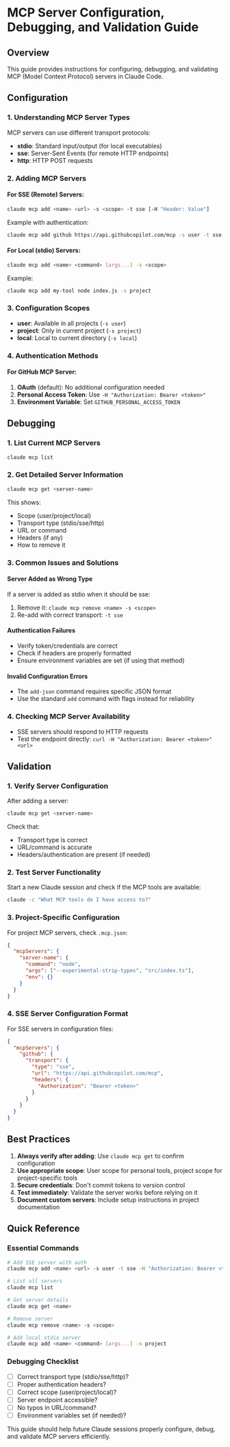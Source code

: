 # MCP Server Configuration, Debugging, and Validation Guide

## Overview
This guide provides instructions for configuring, debugging, and validating MCP (Model Context Protocol) servers in Claude Code.

## Configuration

### 1. Understanding MCP Server Types
MCP servers can use different transport protocols:
- **stdio**: Standard input/output (for local executables)
- **sse**: Server-Sent Events (for remote HTTP endpoints)
- **http**: HTTP POST requests

### 2. Adding MCP Servers

#### For SSE (Remote) Servers:
```bash
claude mcp add <name> <url> -s <scope> -t sse [-H "Header: Value"]
```

Example with authentication:
```bash
claude mcp add github https://api.githubcopilot.com/mcp -s user -t sse -H "Authorization: Bearer <token>"
```

#### For Local (stdio) Servers:
```bash
claude mcp add <name> <command> [args...] -s <scope>
```

Example:
```bash
claude mcp add my-tool node index.js -s project
```

### 3. Configuration Scopes
- **user**: Available in all projects (`-s user`)
- **project**: Only in current project (`-s project`)
- **local**: Local to current directory (`-s local`)

### 4. Authentication Methods

#### For GitHub MCP Server:
1. **OAuth** (default): No additional configuration needed
2. **Personal Access Token**: Use `-H "Authorization: Bearer <token>"`
3. **Environment Variable**: Set `GITHUB_PERSONAL_ACCESS_TOKEN`

## Debugging

### 1. List Current MCP Servers
```bash
claude mcp list
```

### 2. Get Detailed Server Information
```bash
claude mcp get <server-name>
```
This shows:
- Scope (user/project/local)
- Transport type (stdio/sse/http)
- URL or command
- Headers (if any)
- How to remove it

### 3. Common Issues and Solutions

#### Server Added as Wrong Type
If a server is added as stdio when it should be sse:
1. Remove it: `claude mcp remove <name> -s <scope>`
2. Re-add with correct transport: `-t sse`

#### Authentication Failures
- Verify token/credentials are correct
- Check if headers are properly formatted
- Ensure environment variables are set (if using that method)

#### Invalid Configuration Errors
- The `add-json` command requires specific JSON format
- Use the standard `add` command with flags instead for reliability

### 4. Checking MCP Server Availability
- SSE servers should respond to HTTP requests
- Test the endpoint directly: `curl -H "Authorization: Bearer <token>" <url>`

## Validation

### 1. Verify Server Configuration
After adding a server:
```bash
claude mcp get <server-name>
```

Check that:
- Transport type is correct
- URL/command is accurate
- Headers/authentication are present (if needed)

### 2. Test Server Functionality
Start a new Claude session and check if the MCP tools are available:
```bash
claude -c "What MCP tools do I have access to?"
```

### 3. Project-Specific Configuration
For project MCP servers, check `.mcp.json`:
```json
{
  "mcpServers": {
    "server-name": {
      "command": "node",
      "args": ["--experimental-strip-types", "src/index.ts"],
      "env": {}
    }
  }
}
```

### 4. SSE Server Configuration Format
For SSE servers in configuration files:
```json
{
  "mcpServers": {
    "github": {
      "transport": {
        "type": "sse",
        "url": "https://api.githubcopilot.com/mcp",
        "headers": {
          "Authorization": "Bearer <token>"
        }
      }
    }
  }
}
```

## Best Practices

1. **Always verify after adding**: Use `claude mcp get` to confirm configuration
2. **Use appropriate scope**: User scope for personal tools, project scope for project-specific tools
3. **Secure credentials**: Don't commit tokens to version control
4. **Test immediately**: Validate the server works before relying on it
5. **Document custom servers**: Include setup instructions in project documentation

## Quick Reference

### Essential Commands
```bash
# Add SSE server with auth
claude mcp add <name> <url> -s user -t sse -H "Authorization: Bearer <token>"

# List all servers
claude mcp list

# Get server details
claude mcp get <name>

# Remove server
claude mcp remove <name> -s <scope>

# Add local stdio server
claude mcp add <name> <command> [args...] -s project
```

### Debugging Checklist
- [ ] Correct transport type (stdio/sse/http)?
- [ ] Proper authentication headers?
- [ ] Correct scope (user/project/local)?
- [ ] Server endpoint accessible?
- [ ] No typos in URL/command?
- [ ] Environment variables set (if needed)?

This guide should help future Claude sessions properly configure, debug, and validate MCP servers efficiently.